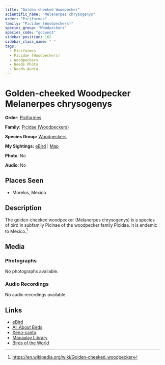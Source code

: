 ```yaml
---
title: "Golden-cheeked Woodpecker"
scientific_name: "Melanerpes chrysogenys"
order: "Piciformes"
family: "Picidae (Woodpeckers)"
species_group: "Woodpeckers"
species_code: "gocwoo1"
sidebar_position: 162
sidebar_class_name: " "
tags: 
  - Piciformes
  - Picidae (Woodpeckers)
  - Woodpeckers
  - Needs Photo
  - Needs Audio
---
```


# Golden-cheeked Woodpecker <span className='sci_name'>Melanerpes chrysogenys</span>

**Order:** [Piciformes](/tags/piciformes)

**Family:** [Picidae (Woodpeckers)](/tags/picidae-woodpeckers)

**Species Group:** [Woodpeckers](/tags/woodpeckers)

**My Sightings:** [eBird](https://ebird.org/lifelist?r=world&time=life&spp=gocwoo1) | [Map](/map?species_code=gocwoo1)

**Photo**: No 

**Audio**: No

## Places Seen

* Morelos, Mexico

## Description
The golden-cheeked woodpecker (Melanerpes chrysogenys) is a species of bird in subfamily Picinae of the woodpecker family Picidae. It is endemic to Mexico.[^1]

[^1]: https://en.wikipedia.org/wiki/Golden-cheeked_woodpecker

## Media
### Photographs
No photographs available.

### Audio Recordings
No audio recordings available.

## Links
* [eBird](https://ebird.org/species/gocwoo1) 
* [All About Birds](https://www.allaboutbirds.org/guide/gocwoo1) 
* [Xeno-canto](https://www.xeno-canto.org/species/melanerpes-chrysogenys) 
* [Macaulay Library](https://search.macaulaylibrary.org/catalog?taxonCode=gocwoo1&sort=rating_rank_desc)
* [Birds of the World](https://birdsoftheworld.org/bow/species/gocwoo1)

